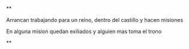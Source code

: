 **

Arrancan trabajando para un reino, dentro del castillo y hacen misiones

En alguna mision quedan exiliados y alguien mas toma el trono

**